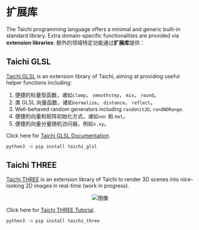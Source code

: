 # 扩展库

The Taichi programming language offers a minimal and generic built-in standard library. Extra domain-specific functionalities are provided via **extension libraries**: 额外的领域特定功能通过**扩展库**提供：

## Taichi GLSL

[Taichi GLSL](https://github.com/taichi-dev/taichi_glsl) is an extension library of Taichi, aiming at providing useful helper functions including:

1.  便捷的标量型函数，诸如`clamp`， `smoothstep`， `mix`， `round`。
2.  类 GLSL 向量函数，诸如`normalize`， `distance`， `reflect`。
3.  Well-behaved random generators including `randUnit2D`, `randNDRange`.
4.  便捷的向量和矩阵初始化方式，诸如`vec` 和 `mat`。
5.  便捷的向量分量随机访问器，例如`v.xy`。

Click here for [Taichi GLSL Documentation](https://taichi-glsl.readthedocs.io).

```bash
python3 -m pip install taichi_glsl
```

## Taichi THREE

[Taichi THREE](https://github.com/taichi-dev/taichi_three) is an extension library of Taichi to render 3D scenes into nice-looking 2D images in real-time (work in progress).

<center>

![图像](https://raw.githubusercontent.com/taichi-dev/taichi_three/16d98cb1c1f2ab7a37c9e42260878c047209fafc/assets/monkey.png)

</center>

Click here for [Taichi THREE Tutorial](https://github.com/taichi-dev/taichi_three#how-to-play).

```bash
python3 -m pip install taichi_three
```
